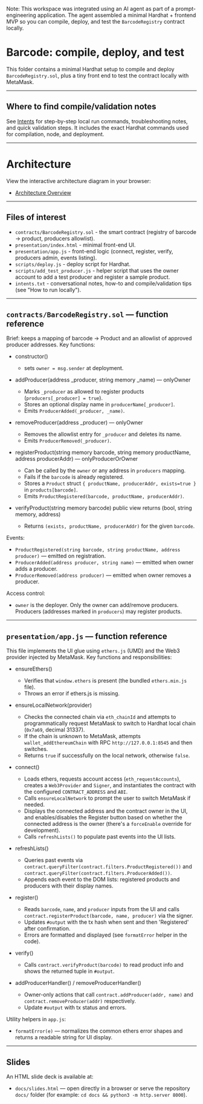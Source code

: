Note: This workspace was integrated using an AI agent as part of a prompt-engineering application. The agent assembled a minimal Hardhat + frontend MVP so you can compile, deploy, and test the `BarcodeRegistry` contract locally.

# Barcode: compile, deploy, and test

This folder contains a minimal Hardhat setup to compile and deploy `BarcodeRegistry.sol`, plus a tiny front end to test the contract locally with MetaMask.

---

## Where to find compile/validation notes

See [Intents](intents.txt) for step-by-step local run commands, troubleshooting notes, and quick validation steps. It includes the exact Hardhat commands used for compilation, node, and deployment.

---

# Architecture

View the interactive architecture diagram in your browser:

- [Architecture Overview](https://github.com/thakkdev/blockchain/blob/main/barcode/docs/architecture.html)

---

## Files of interest

- `contracts/BarcodeRegistry.sol` - the smart contract (registry of barcode → product, producers allowlist).
- `presentation/index.html` - minimal front-end UI.
- `presentation/app.js` - front-end logic (connect, register, verify, producers admin, events listing).
- `scripts/deploy.js` - deploy script for Hardhat.
- `scripts/add_test_producer.js` - helper script that uses the owner account to add a test producer and register a sample product.
- `intents.txt` - conversational notes, how-to and compile/validation tips (see "How to run locally").

---

## `contracts/BarcodeRegistry.sol` — function reference

Brief: keeps a mapping of barcode → Product and an allowlist of approved producer addresses. Key functions:

- constructor()
  - sets `owner = msg.sender` at deployment.

- addProducer(address _producer, string memory _name) — onlyOwner
  - Marks `_producer` as allowed to register products (`producers[_producer] = true`).
  - Stores an optional display name in `producerName[_producer]`.
  - Emits `ProducerAdded(_producer, _name)`.

- removeProducer(address _producer) — onlyOwner
  - Removes the allowlist entry for `_producer` and deletes its name.
  - Emits `ProducerRemoved(_producer)`.

- registerProduct(string memory barcode, string memory productName, address producerAddr) — onlyProducerOrOwner
  - Can be called by the `owner` or any address in `producers` mapping.
  - Fails if the `barcode` is already registered.
  - Stores a `Product` struct `{ productName, producerAddr, exists=true }` in `products[barcode]`.
  - Emits `ProductRegistered(barcode, productName, producerAddr)`.

- verifyProduct(string memory barcode) public view returns (bool, string memory, address)
  - Returns `(exists, productName, producerAddr)` for the given `barcode`.

Events:
- `ProductRegistered(string barcode, string productName, address producer)` — emitted on registration.
- `ProducerAdded(address producer, string name)` — emitted when owner adds a producer.
- `ProducerRemoved(address producer)` — emitted when owner removes a producer.

Access control:
- `owner` is the deployer. Only the owner can add/remove producers. Producers (addresses marked in `producers`) may register products.

---

## `presentation/app.js` — function reference

This file implements the UI glue using `ethers.js` (UMD) and the Web3 provider injected by MetaMask. Key functions and responsibilities:

- ensureEthers()
  - Verifies that `window.ethers` is present (the bundled `ethers.min.js` file).
  - Throws an error if ethers.js is missing.

- ensureLocalNetwork(provider)
  - Checks the connected chain via `eth_chainId` and attempts to programmatically request MetaMask to switch to Hardhat local chain (`0x7a69`, decimal 31337).
  - If the chain is unknown to MetaMask, attempts `wallet_addEthereumChain` with RPC `http://127.0.0.1:8545` and then switches.
  - Returns `true` if successfully on the local network, otherwise `false`.

- connect()
  - Loads ethers, requests account access (`eth_requestAccounts`), creates a `Web3Provider` and `Signer`, and instantiates the contract with the configured `CONTRACT_ADDRESS` and `ABI`.
  - Calls `ensureLocalNetwork` to prompt the user to switch MetaMask if needed.
  - Displays the connected address and the contract owner in the UI, and enables/disables the Register button based on whether the connected address is the owner (there's a `forceEnable` override for development).
  - Calls `refreshLists()` to populate past events into the UI lists.

- refreshLists()
  - Queries past events via `contract.queryFilter(contract.filters.ProductRegistered())` and `contract.queryFilter(contract.filters.ProducerAdded())`.
  - Appends each event to the DOM lists: registered products and producers with their display names.

- register()
  - Reads `barcode`, `name`, and `producer` inputs from the UI and calls `contract.registerProduct(barcode, name, producer)` via the signer.
  - Updates `#output` with the tx hash when sent and then 'Registered' after confirmation.
  - Errors are formatted and displayed (see `formatError` helper in the code).

- verify()
  - Calls `contract.verifyProduct(barcode)` to read product info and shows the returned tuple in `#output`.

- addProducerHandler() / removeProducerHandler()
  - Owner-only actions that call `contract.addProducer(addr, name)` and `contract.removeProducer(addr)` respectively.
  - Update `#output` with tx status and errors.

Utility helpers in `app.js`:
- `formatError(e)` — normalizes the common ethers error shapes and returns a readable string for UI display.

---



## Slides

An HTML slide deck is available at:

- `docs/slides.html` — open directly in a browser or serve the repository `docs/` folder (for example: `cd docs && python3 -m http.server 8000`).

